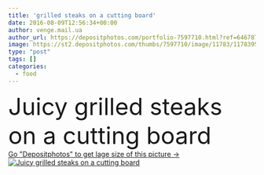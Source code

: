 ```yaml
---
title: 'grilled steaks on a cutting board'
date: 2016-08-09T12:56:34+00:00
author: venge.mail.ua
author_url: https://depositphotos.com/portfolio-7597710.html?ref=64678756
image: https://st2.depositphotos.com/thumbs/7597710/image/11783/117839580/api_thumb_450.jpg?forcejpeg=true
type: "post"
tags: []
categories: 
  - food
---
```

<div aling="center">
            <font size="60"> Juicy grilled steaks on a cutting board</font>   
</div>
<div>
    <a href='https://st2.depositphotos.com/thumbs/7597710/image/11783/117839580/api_thumb_450.jpg?forcejpeg=true?ref=64678756' target=_blank > Go "Depositphotos" to get lage size of this picture ->
        <img href='https://st2.depositphotos.com/thumbs/7597710/image/11783/117839580/api_thumb_450.jpg?forcejpeg=true?ref=64678756' src='https://st2.depositphotos.com/7597710/11783/i/950/depositphotos_117839580-stock-photo-grilled-steaks-on-a-cutting.jpg?forcejpeg=true' alt='Juicy grilled steaks on a cutting board' >
    </a>
</div>
